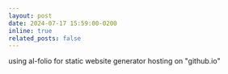 ```yaml
---
layout: post
date: 2024-07-17 15:59:00-0200
inline: true
related_posts: false
---
```


using al-folio for static website generator hosting on "github.io"

